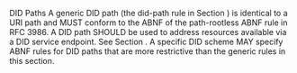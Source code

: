 DID Paths A generic DID path (the did-path rule in Section ) is identical to a URI path and MUST conform to the ABNF of the path-rootless ABNF rule in RFC 3986. A DID path SHOULD be used to address resources available via a DID service endpoint. See Section . A specific DID scheme MAY specify ABNF rules for DID paths that are more restrictive than the generic rules in this section.

